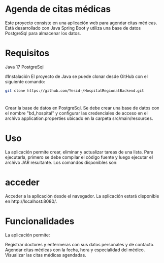 # Agenda de citas médicas
Este proyecto consiste en una aplicación web para agendar citas médicas. Está desarrollado con Java Spring Boot y utiliza una base de datos PostgreSql para almacenar los datos.
# Requisitos
Java 17
PostgreSql

#Instalación
El proyecto de Java se puede clonar desde GitHub con el siguiente comando:
```bash
git clone https://github.com/Yesid-/HospitalRegionalBackend.git

```
# 
Crear la base de datos en PostgreSql. Se debe crear una base de datos con el nombre "bd_hospital" y configurar las credenciales de acceso en el archivo application.properties ubicado en la carpeta src/main/resources.


# Uso
La aplicación permite crear, eliminar y actualizar tareas de una lista. Para ejecutarla, primero se debe compilar el código fuente y luego ejecutar el archivo JAR resultante. Los comandos disponibles son:

# acceder
Acceder a la aplicación desde el navegador. La aplicación estará disponible en http://localhost:8080/.

# Funcionalidades
La aplicación permite:

Registrar doctores y enfermeras con sus datos personales y de contacto.
Agendar citas médicas con la fecha, hora y especialidad del médico.
Visualizar las citas médicas agendadas.
